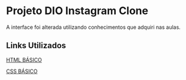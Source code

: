 # Projeto DIO Instagram Clone

A interface foi alterada utilizando conhecimentos que adquiri nas aulas.

## Links Utilizados

[HTML BÁSICO](https://www.w3schools.com/html/)

[CSS BÁSICO](https://developer.mozilla.org/pt-BR/docs/Web/CSS)
